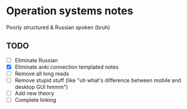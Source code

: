 # Operation systems notes
Poorly structured & Russian spoken (bruh)

## TODO
- [ ] Eliminate Russian
- [x] Eliminate anki connection templated notes
- [ ] Remove all long reads
- [ ] Remove stupid stuff (like "uh what's difference between mobile and desktop GUI hmmm")
- [ ] Add new theory
- [ ] Complete linking